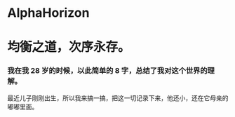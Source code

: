# AlphaHorizon

# 均衡之道，次序永存。
### 我在我 28 岁的时候，以此简单的 8 字，总结了我对这个世界的理解。

最近儿子刚刚出生，所以我来搞一搞，把这一切记录下来，他还小，还在它母亲的嘟嘟里面。